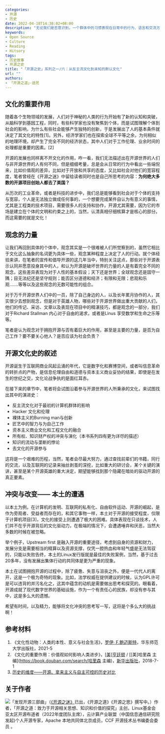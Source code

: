 ```yaml
---
categories:
- 开源
- 历史
date: 2022-04-18T14:38:02+08:00
description: "无论我们是否意识到，一个群体中的习惯表现在日常中的行为、语言和交流方式之中，开源作为一种社会现象，有其独特的方式，尽管具体到每个项目的共同体中会有不同的表现，但是总是能够找出他们相似的地方，比如基于互联网，坚持源代码开放等等，那么从文化的角度看它也经历了相当的演变过程，尤其是随着其项目产生的经济和社会作用之后的扩展，在全球的不同地方，遭遇了不同的困境。"
keywords:
- Open Source
- Culture
- Reading
- Hitsory
tags:
- 历史故事
- 开源之史
title: "「开源之史」系列之一/六：从反主流文化到未知的默认文化"
url: ""
authors:
- 「开源之道」·适兕
---
```


## 文化的重要作用

随着各个生物领域的发展，人们对于神秘的人类的行为开始有了新的认知和突破，从脑科学到基因工程，同时，有些科学家也没有聚焦到个体，而是试图理解个体到社会的影响，为什么有些社会能够产生独特的创新，于是发展出了人的基本条件就决定了其文化的特性[1]。另外，经济学家们也在探索全球不平等之余，为何相似的地理环境，却产生了完全不同的经济状态，其中人们对于工作伦理、业余时间的处理都是重要的因素。[2]

开源的发展也同样离不开文化的作用，咋一看，我们无法描述出在开源世界的人们与非开源世界的人有何不同，但是细细考量，总是会从日常的行为中看出一些端倪来，比如价值观的差异，比如对于开放和共享的态度，又比如社会对他们的宽容程度，笔者曾经在《开源之迷》中留给读者同时也是自己所思考的内容：**为何绝大多数的开源项目创始人都去了美国？** 

从历次的工业革命，或者是科技的进步中，我们总是能够看到社会对于个体的支持与宽容，个人是无法独立做成任何事的，一个想要完成某件自认为有意义的事情，尤其是工程类的技术项目，需要很多人的支持和协作，开源尤其需要，因为它的市场是建立在个体的文明和约束之上的，当然，认清真相仔细核算才是核心的部分。而这需要的就是文化！

## 观念的力量

让我们再回到具体的个体中，观念其实是一个很难被人们所觉察到的，虽然它相比于文化这么抽象的名词更为具体一些，观念某种程度上决定了人的行动。就个体经验来讲，在笔者的宣传和倡导开源的这几年当中，特别关注这点，那些对于开源表示认同并愿意投身其中的人，和认为开源是破坏世界的力量的人是有着完全不同的观念，这些差异表现为对于人性的基本假设；天下还是世界；全球观念还是固守一隅；目无法纪还是坚守规则；能否区分道德和经济；有限和无限；悲观和乐观.......等等以及这些观念的无数可能性的组合。

对于万千开源世界人们中的一员，除了自己身边的人，以及长年累月协作的人，其实很少去想到观念，但是对于英雄人物，哪些对于开源世界做出重大贡献的人们，他们的传记、采访、文章以及表现在项目中的精湛技巧，都是观念的一部分，我们对于Richard Stallman 内心对于自由的渴求，或者是Linus 享受数学和生命之乐等等。

笔者是认为观念对于拥抱开源与否有着巨大的作用，甚至是主要的力量，是否为自己工作？要不要关心他人？是否应该为社会负责？

##  开源文化史的叙述

开源诞生于互联网商业风起云涌的年代，它是数字化和赛博空间，或者叫信息革命的转折点的产物，是信息伦理自由和道德与资本主义商业妥协的结果，即使是在发生的世纪之交，文化论战争执的是面红耳赤。

在接下来的章节中，笔者将会试图沿着参与开源世界的人所秉承的文化，来试图找出其中的演进史：

* 反主流文化对于最初的计算机群体的影响
* Hacker 文化和伦理
* 裸体主义的Burning man与创新
* 匠艺中的智力与为自己工作
* 资本主义商业文化和工程文化的融合
* 所有权、知识财产权的冲突与演化（本书系列四有更为详尽的描述）
* 知识的流动与垄断的悖论
* 去文化的开源参与

这将是一个艰难的历程，当然，笔者会尽最大努力，通过查找前辈们的书籍，同行的交流，以及互联网的记录来抽丝剥茧的深挖，比如重大的研讨会，某个关键的演讲，甚至是某个开源英雄的重大决定，期望能够找到那个隐藏在暗处的驱动开源的真正要素。

## 冲突与改变—— 本土的遭遇

以本土为例，在计算机的发明、互联网的私有化、自由软件运动、开源的崛起，是作为旁观者、受益者而存在的，和其它事物一样，本土对于开源的接受程度，仅限于计算机项目[3]，文化的接受上则遭遇了极大的困难。具体表现在只谈技术，人们并不在乎开源背后的文化驱动力，在极端的情况下，会遭遇唾弃和厌恶，当然大多数的时候在被忽略。

举个例子，Upstream first 是融入开源的重要途径，考虑到自身的资源和财力，发展分支是需要相当的精算以及资源支撑，仅凭一腔热血和年轻气盛是无法驾驭的，只能以失败告终，本土的Linux发行版就是最佳的失败案例，当然，基于过去20多年，没有发展出集体行动的共同体是更为严重的现象。

本土在试图拥抱开源的过程中，除了疲惫、失意与沮丧之外，便是一代代人的离开，这是一个极为奇特的现象。比如，法学权威在提供建议的时候，认为GPL许可是可以违背的并污名化之，这其中蕴含的动机是需要做出思考和探究的。眼看着，开源成就了现代数字世界的基础设施，作为一个有责任心的民族，却没有参与其中，这是多么大的遗憾。

希望有时间，以及精力，能够将文化冲突的思考写一写，这将是个多么大的挑战啊！

## 参考材料

1. 《文化性动物：人类的本性、意义与社会生活》，[罗伊· F.鲍迈斯特](https://book.douban.com/author/100291)，华东师范大学出版社，2021-5
2. 《文化的重要作用：价值观如何影响人类进步》，[[美\]亨廷顿](https://book.douban.com/author/912667) / [[美\]哈里森 主编](https://book.douban.com/search/哈里森 主编)，[新华出版社](https://book.douban.com/press/2355)，2018-7-1
3. [历史的维度——开源、拿来主义与自主可控的历史对比](posts/opensource/open_source_tao_and_way/latitude_of_history/)

## 关于作者

![](/public/kuosi-face-of-os.png)「发现开源三部曲」（[《开源之迷》](posts/book-of-open-source/the-fascinating-of-open-source/)已出，《开源之道》《开源之思》撰写中。）作者，「开源之道：致力于开源相关思想、知识和价值的探究」主创，Linux基金会亚太区开源布道者（2022年度团队主席），云计算产业联盟（中国信息通信研究院发起)个人开源专家，Apache 本地共同体北京成员，CCF 开源技术丛书编委会委员 。

